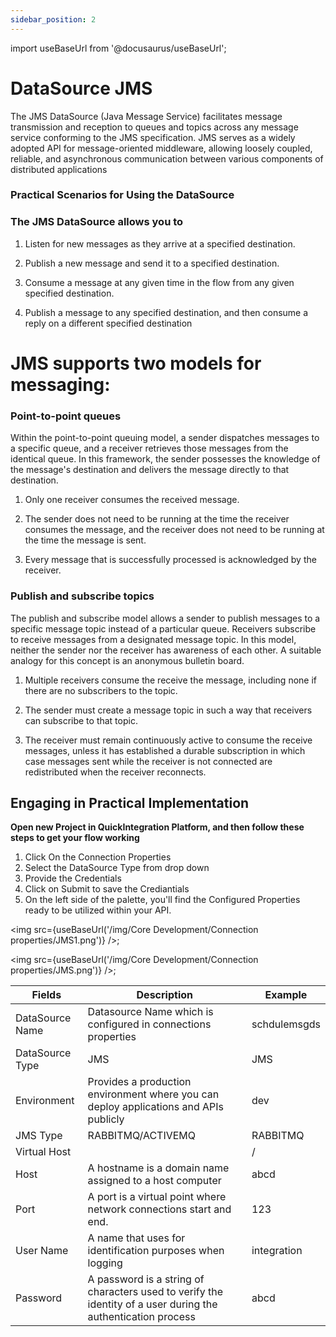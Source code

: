 ```yaml
---
sidebar_position: 2
---
```


import useBaseUrl from '@docusaurus/useBaseUrl';

# DataSource JMS 

The JMS DataSource (Java Message Service) facilitates message transmission and reception to queues and topics across any message service conforming to the JMS specification. JMS serves as a widely adopted API for message-oriented middleware, allowing loosely coupled, reliable, and asynchronous communication between various components of distributed applications

### Practical Scenarios for Using the DataSource
### The JMS DataSource allows you to

1) Listen for new messages as they arrive at a specified destination.

2) Publish a new message and send it to a specified destination.

3) Consume a message at any given time in the flow from any given specified destination.

4) Publish a message to any specified destination, and then consume a reply on a different specified destination

# JMS supports two models for messaging:

### Point-to-point queues

Within the point-to-point queuing model, a sender dispatches messages to a specific queue, and a receiver retrieves those messages from the identical queue. In this framework, the sender possesses the knowledge of the message's destination and delivers the message directly to that destination.

1) Only one receiver consumes the received message.

2) The sender does not need to be running at the time the receiver consumes the message, and the receiver does not need to be running at the time the message is sent.

3) Every message that is successfully processed is acknowledged by the receiver.

### Publish and subscribe topics

The publish and subscribe model allows a sender to publish messages to a specific message topic instead of a particular queue. Receivers subscribe to receive messages from a designated message topic. In this model, neither the sender nor the receiver has awareness of each other. A suitable analogy for this concept is an anonymous bulletin board.

1) Multiple receivers consume the receive the message, including none if there are no subscribers to the topic.

2) The sender must create a message topic in such a way that receivers can subscribe to that topic.

3) The receiver must remain continuously active to consume the receive messages, unless it has established a durable subscription in which case messages sent while the receiver is not connected are redistributed when the receiver reconnects.

## Engaging in Practical Implementation

**Open new Project in QuickIntegration Platform, and then follow these steps to get your flow working**

1) Click On the Connection Properties
2) Select the DataSource Type from drop down
3) Provide the Credentials 
4) Click on Submit to save the Crediantials
5) On the left side of the palette, you'll find the Configured Properties ready to be utilized within your API.

<img src={useBaseUrl('/img/Core Development/Connection properties/JMS1.png')} />;

<img src={useBaseUrl('/img/Core Development/Connection properties/JMS.png')} />;

<table>
<thead>
<tr>
<th>Fields</th>
<th>Description</th>
<th>Example</th>
</tr>
</thead>
<tbody>
<tr>
<td>DataSource Name</td>
<td>Datasource Name which is configured in connections properties</td>
<td>schdulemsgds</td>
</tr>
<tr>
<td>DataSource Type</td>
<td>JMS</td>
<td>JMS</td>
</tr>
<tr>
<td>Environment</td>
<td>Provides a production environment where you can deploy applications and APIs publicly</td>
<td>dev</td>
</tr>
<tr>
<td>JMS Type</td>
<td>RABBITMQ/ACTIVEMQ</td>
<td>RABBITMQ</td>
</tr>
<tr>
<td>Virtual Host</td>
<td></td>
<td>/</td>
</tr>
<tr>
<td>Host</td>
<td>A hostname is a domain name assigned to a host computer</td>
<td>abcd</td>
</tr>
<tr>
<td>Port</td>
<td>A port is a virtual point where network connections start and end.</td>
<td>123</td>
</tr>
<tr>
<td>User Name</td>
<td>A name that uses for identification purposes when logging </td>
<td>integration</td>
</tr>
<tr>
<td>Password</td>
<td>A password is a string of characters used to verify the identity of a user during the authentication process</td>
<td>abcd</td>
</tr>
</tbody>
</table>